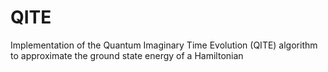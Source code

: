 # QITE
Implementation of the Quantum Imaginary Time Evolution (QITE) algorithm to approximate the ground state energy of a Hamiltonian
